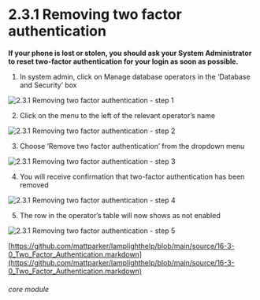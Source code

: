 # 2.3.1 Removing two factor authentication

**If your phone is lost or stolen, you should ask your System Administrator to reset two-factor authentication for your login as soon as possible.**

1. In system admin, click on Manage database operators in the ‘Database and Security’ box

![2.3.1 Removing two factor authentication - step 1](2.3.1_Removing_two_factor_authentication_im_1.png)

2. Click on the menu to the left of the relevant operator’s name

![2.3.1 Removing two factor authentication - step 2](2.3.1_Removing_two_factor_authentication_im_2.png)

3. Choose ‘Remove two factor authentication’ from the dropdown menu

![2.3.1 Removing two factor authentication - step 3](2.3.1_Removing_two_factor_authentication_im_3.png)

4. You will receive confirmation that two-factor authentication has been removed

![2.3.1 Removing two factor authentication - step 4](2.3.1_Removing_two_factor_authentication_im_4.png)

5. The row in the operator’s table will now shows as not enabled

![2.3.1 Removing two factor authentication - step 5](2.3.1_Removing_two_factor_authentication_im_5.png)

[https://github.com/mattparker/lamplighthelp/blob/main/source/16-3-0_Two_Factor_Authentication.markdown](https://github.com/mattparker/lamplighthelp/blob/main/source/16-3-0_Two_Factor_Authentication.markdown)

###### core module

